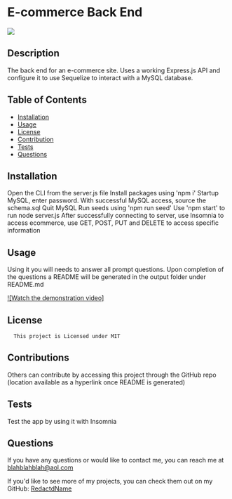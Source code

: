 # E-commerce Back End 
  <img src="https://img.shields.io/badge/license-MIT-purple.svg">

  ## Description
The back end for an e-commerce site. Uses a working Express.js API and configure it to use Sequelize to interact with a MySQL database.

  ## Table of Contents
  * [Installation](#installation)
  * [Usage](#usage)
  * [License](#license)
  * [Contribution](#contribution)
  * [Tests](#tests)
  * [Questions](#questions)
  

  ## Installation
 Open the CLI from the server.js file 
 Install packages using 'npm i'
 Startup MySQL, enter password.
 With successful MySQL access, source the schema.sql
 Quit MySQL
 Run seeds using 'npm run seed'
 Use 'npm start' to run node server.js
 After successfully connecting to server, use Insomnia to access ecommerce, use GET, POST, PUT and DELETE to access specific information



## Usage
Using it you will needs to answer all prompt questions. Upon completion of the questions a README will be generated in the output folder under README.md

[![Watch the demonstration video]](https://drive.google.com/file/d/1VI0JQmOAtTrndXCnU8xqC7pMWRBhFYIh/view)

## License
      
      This project is Licensed under MIT

## Contributions
Others can contribute by accessing this project through the GitHub repo (location available as a hyperlink once README is generated)

## Tests
Test the app by using it with Insomnia

## Questions
If you have any questions or would like to contact me, you can reach me at [blahblahblah@aol.com ](mailto:blahblahblah@aol.com )

If you'd like to see more of my projects, you can check them out on my GitHub: [RedactdName](https://github.com/RedactdName)


